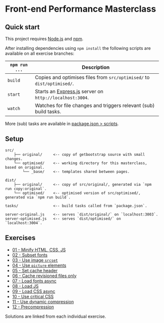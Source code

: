 # Front-end Performance Masterclass

## Quick start

This project requires [Node.js](http://nodejs.org/) and [npm](https://npmjs.org/).

After installing dependencies using `npm install` the following scripts are available on all exercise branches:

`npm run ...` | Description
---|---
`build` | Copies and optimises files from `src/optimised/` to `dist/optimised/`.
`start` | Starts an [Express.js](http://expressjs.com/) server on `http://localhost:3004`.
`watch` | Watches for file changes and triggers relevant (sub) build tasks.

More (sub) tasks are available in [package.json > scripts](package.json).


## Setup

```
src/
    ├── original/     <-- copy of getbootstrap source with small changes.
    └── optimised/    <-- working directory for this masterclass, based on original.
        └── _base/    <-- templates shared between pages.

dist/
    ├── original/     <-- copy of src/original/, generated via `npm run copy:original`.
    └── optimised/    <-- optimised version of src/optimised/, generated via `npm run build`.
    
tasks/                <-- build tasks called from `package.json`.

server-original.js    <-- serves `dist/original/` on `localhost:3003`.
server-optimised.js   <-- serves `dist/optimised/` on `localhost:3004`.
```


## Exercises

* [01 - Minify HTML, CSS, JS](https://github.com/voorhoede/front-end-performance-masterclass/tree/01-minify-exercise)
* [02 - Subset fonts](https://github.com/voorhoede/front-end-performance-masterclass/tree/02-subset-fonts-exercise)
* [03 - Use image `srcset`](https://github.com/voorhoede/front-end-performance-masterclass/tree/03-srcset-exercise)
* [04 - Use `picture` elements](https://github.com/voorhoede/front-end-performance-masterclass/tree/04-picture-exercise)
* [05 - Set cache header](https://github.com/voorhoede/front-end-performance-masterclass/tree/05-caching-exercise)
* [06 - Cache revisioned files only](https://github.com/voorhoede/front-end-performance-masterclass/tree/06-revisioning-exercise)
* [07 - Load fonts async](https://github.com/voorhoede/front-end-performance-masterclass/tree/07-load-fonts-exercise)
* [08 - Load JS](https://github.com/voorhoede/front-end-performance-masterclass/tree/08-load-js-exercise)
* [09 - Load CSS async](https://github.com/voorhoede/front-end-performance-masterclass/tree/09-load-css-exercise)
* [10 - Use critical CSS](https://github.com/voorhoede/front-end-performance-masterclass/tree/10-critical-css-exercise)
* [11 - Use dynamic compression](https://github.com/voorhoede/front-end-performance-masterclass/tree/11-dynamic-compression-exercise)
* [12 - Precompression](https://github.com/voorhoede/front-end-performance-masterclass/tree/12-precompression)

Solutions are linked from each individual exercise.

